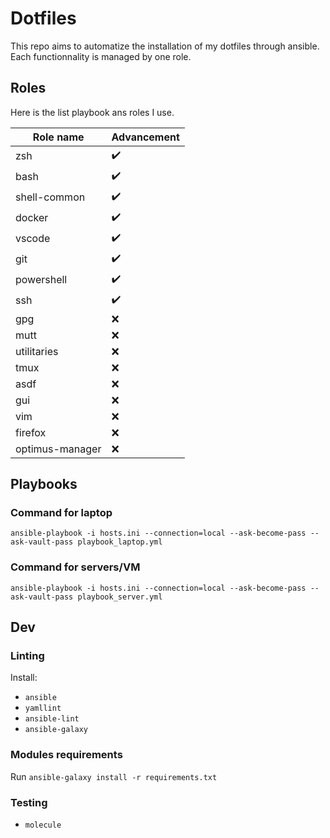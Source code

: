 # Dotfiles

This repo aims to automatize the installation of my dotfiles through ansible.
Each functionnality is managed by one role.

## Roles

Here is the list playbook ans roles I use.

| Role name       | Advancement |
| --------------- | ----------- |
| zsh             | ✔️          |
| bash            | ✔️          |
| shell-common    | ✔️          |
| docker          | ✔️          |
| vscode          | ✔️          |
| git             | ✔️          |
| powershell      | ✔️          |
| ssh             | ✔️          |
| gpg             | ❌          |
| mutt            | ❌          |
| utilitaries     | ❌          |
| tmux            | ❌          |
| asdf            | ❌          |
| gui             | ❌          |
| vim             | ❌          |
| firefox         | ❌          |
| optimus-manager | ❌          |

## Playbooks

### Command for laptop

`ansible-playbook -i hosts.ini --connection=local --ask-become-pass --ask-vault-pass playbook_laptop.yml`

### Command for servers/VM

`ansible-playbook -i hosts.ini --connection=local --ask-become-pass --ask-vault-pass playbook_server.yml`

## Dev

### Linting
Install:

- `ansible`
- `yamllint`
- `ansible-lint`
- `ansible-galaxy`

### Modules requirements

Run `ansible-galaxy install -r requirements.txt`

### Testing

- `molecule`